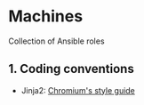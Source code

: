 Machines
========
Collection of Ansible roles

## 1. Coding conventions
* Jinja2: [Chromium's style guide](https://chromium.org/developers/jinja)
